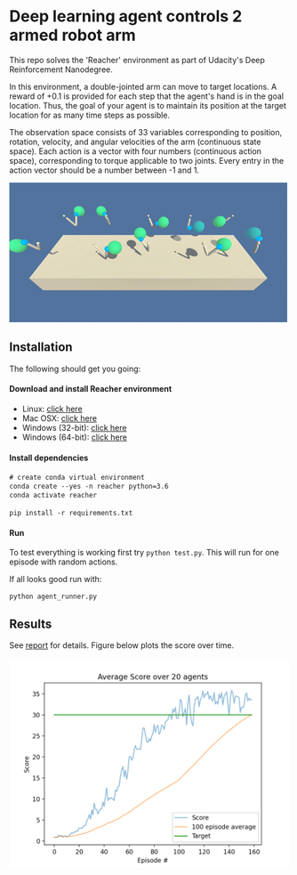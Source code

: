 # Deep learning agent controls 2 armed robot arm

This repo solves the 'Reacher' environment as part of Udacity's Deep Reinforcement Nanodegree.

In this environment, a double-jointed arm can move to target locations. A reward of +0.1 is provided for each step that the agent's hand is in the goal location. Thus, the goal of your agent is to maintain its position at the target location for as many time steps as possible.

The observation space consists of 33 variables corresponding to position, rotation, velocity, and angular velocities of the arm (continuous state space). Each action is a vector with four numbers (continuous action space), corresponding to torque applicable to two joints. Every entry in the action vector should be a number between -1 and 1.

![reacher environment](reacher.gif)

## Installation

The following should get you going:

#### Download and install Reacher environment

- Linux: [click here](https://s3-us-west-1.amazonaws.com/udacity-drlnd/P2/Reacher/Reacher_Linux.zip)
- Mac OSX: [click here](https://s3-us-west-1.amazonaws.com/udacity-drlnd/P2/Reacher/Reacher.app.zip)
- Windows (32-bit): [click here](https://s3-us-west-1.amazonaws.com/udacity-drlnd/P2/Reacher/Reacher_Windows_x86.zip)
- Windows (64-bit): [click here](https://s3-us-west-1.amazonaws.com/udacity-drlnd/P2/Reacher/Reacher_Windows_x86_64.zip)

#### Install dependencies

```
# create conda virtual environment
conda create --yes -n reacher python=3.6
conda activate reacher

pip install -r requirements.txt 
```

#### Run

To test everything is working first try `python test.py`. This will run for one episode with random actions.

If all looks good run with:

```
python agent_runner.py
```



## Results

See [report](REPORT.md) for details. Figure below plots the score over time.

![score over time](score.png)

